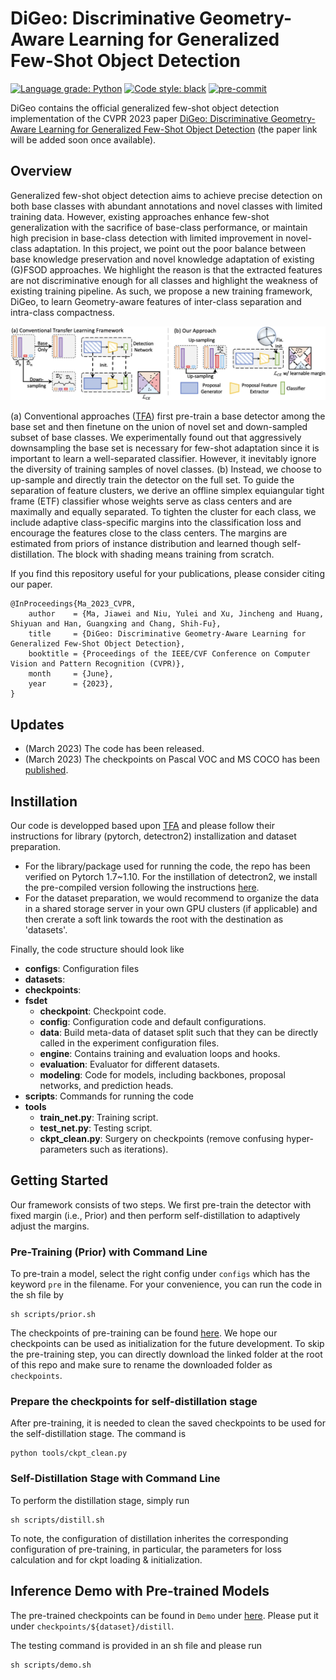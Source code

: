 
# DiGeo: Discriminative Geometry-Aware Learning for Generalized Few-Shot Object Detection
[![Language grade: Python](https://img.shields.io/lgtm/grade/python/g/ucbdrive/few-shot-object-detection.svg?logo=lgtm&logoWidth=18)](https://lgtm.com/projects/g/ucbdrive/few-shot-object-detection/context:python)
[![Code style: black](https://img.shields.io/badge/code%20style-black-000000.svg)](https://github.com/psf/black)
[![pre-commit](https://img.shields.io/badge/pre--commit-enabled-brightgreen?logo=pre-commit&logoColor=white)](https://github.com/pre-commit/pre-commit)

DiGeo contains the official generalized few-shot object detection implementation of the CVPR 2023 paper
[DiGeo: Discriminative Geometry-Aware Learning for Generalized Few-Shot Object Detection](https://arxiv.org/abs/2303.xxxxx) (the paper link will be added soon once available).

## Overview

Generalized few-shot object detection aims to achieve precise detection on both base classes with abundant annotations and novel classes with limited training data. However, existing approaches enhance few-shot generalization with the sacrifice of base-class performance, or maintain high precision in base-class detection with limited improvement in novel-class adaptation. In this project, we point out the poor balance between base knowledge preservation and novel knowledge adaptation of existing (G)FSOD approaches. We highlight the reason is that the extracted features are not discriminative enough for all classes and highlight the weakness of existing training pipeline. As such, we propose a new training framework, DiGeo, to learn Geometry-aware features of inter-class separation and intra-class compactness.

![DiGeo Figure](approach.png)


(a) Conventional approaches ([TFA]()) first pre-train a base detector among the base set and then finetune on the union of novel set and down-sampled subset of base classes. We experimentally found out that aggressively downsampling the base set is necessary for few-shot adaptation since it is important to learn a well-separated classifier. However, it inevitably ignore the diversity of training samples of novel classes. (b) Instead, we choose to up-sample and directly train the detector on the full set. To guide the separation of feature clusters, we derive an offline simplex equiangular tight frame (ETF) classifier whose weights serve as class centers and are maximally and equally separated. To tighten the cluster for each class, we include adaptive class-specific margins into the classification loss and encourage the features close to the class centers. The margins are estimated from priors of instance distribution and learned though self-distillation. The block with shading means training from scratch.

If you find this repository useful for your publications, please consider citing our paper.

```angular2html
@InProceedings{Ma_2023_CVPR,
    author    = {Ma, Jiawei and Niu, Yulei and Xu, Jincheng and Huang, Shiyuan and Han, Guangxing and Chang, Shih-Fu},
    title     = {DiGeo: Discriminative Geometry-Aware Learning for Generalized Few-Shot Object Detection},
    booktitle = {Proceedings of the IEEE/CVF Conference on Computer Vision and Pattern Recognition (CVPR)},
    month     = {June},
    year      = {2023},
}
```


## Updates
- (March 2023) The code has been released.
- (March 2023) The checkpoints on Pascal VOC and MS COCO has been [published](https://drive.google.com/drive/folders/1w4tcRiiqYL9Z80lYBQOuNQhZGUl0v4l_?usp=share_link).

## Instillation

Our code is developped based upon [TFA](https://github.com/ucbdrive/few-shot-object-detection) and please follow their instructions for library (pytorch, detectron2) installization and dataset preparation.
- For the library/package used for running the code, the repo has been verified on Pytorch 1.7~1.10. For the instillation of detectron2, we install the pre-compiled version following the instructions [here](https://detectron2.readthedocs.io/en/latest/tutorials/install.html).
- For the dataset preparation, we would recommend to organize the data in a shared storage server in your own GPU clusters (if applicable) and then crerate a soft link towards the root with the destination as 'datasets'.

Finally, the code structure should look like 

- **configs**: Configuration files
- **datasets**: 
- **checkpoints**: 
- **fsdet**
  - **checkpoint**: Checkpoint code.
  - **config**: Configuration code and default configurations.
  - **data**: Build meta-data of dataset split such that they can be directly called in the experiment configuration files.
  - **engine**: Contains training and evaluation loops and hooks.
  - **evaluation**: Evaluator for different datasets.
  - **modeling**: Code for models, including backbones, proposal networks, and prediction heads.
- **scripts**: Commands for running the code
- **tools**
  - **train_net.py**: Training script.
  - **test_net.py**: Testing script.
  - **ckpt_clean.py**: Surgery on checkpoints (remove confusing hyper-parameters such as iterations).


## Getting Started

Our framework consists of two steps. We first pre-train the detector with fixed margin (i.e., Prior) and then perform self-distillation to adaptively adjust the margins. 

### Pre-Training (Prior) with Command Line

To pre-train a model, select the right config under ``configs`` which has the keyword `pre` in the filename. For your convenience, you can run the code in the sh file by 
```angular2html
sh scripts/prior.sh
```

The checkpoints of pre-training can be found [here](https://drive.google.com/drive/folders/1w4tcRiiqYL9Z80lYBQOuNQhZGUl0v4l_?usp=share_link).  We hope our checkpoints can be used as initialization for the future development. To skip the pre-training step, you can directly download the linked folder at the root of this repo and make sure to rename the downloaded folder as `checkpoints`. 

### Prepare the checkpoints for self-distillation stage 

After pre-training, it is needed to clean the saved checkpoints to be used for the self-distillation stage. The command is 
```angular2html
python tools/ckpt_clean.py
```

### Self-Distillation Stage with Command Line

To perform the distillation stage, simply run 
```angular2html
sh scripts/distill.sh
```
To note, the configuration of distillation inherites the corresponding configuration of pre-training, in particular, the parameters for loss calculation and for ckpt loading & initialization.

## Inference Demo with Pre-trained Models

The pre-trained checkpoints can be found in `Demo` under [here](https://drive.google.com/drive/folders/1w4tcRiiqYL9Z80lYBQOuNQhZGUl0v4l_?usp=share_link). Please put it under `checkpoints/${dataset}/distill`.

The testing command is provided in an sh file and please run
```angular2html
sh scripts/demo.sh
```